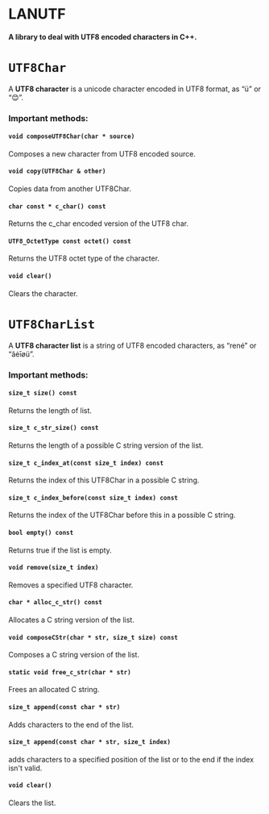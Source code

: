 # LANUTF

#### A library to deal with UTF8 encoded characters in C++.

# `UTF8Char`

A **UTF8 character** is a unicode character encoded in UTF8 format, as “ü” or “😊”.

### Important methods:

#### `void composeUTF8Char(char * source)`

   Composes a new  character from UTF8 encoded source.

#### `void copy(UTF8Char & other)`

   Copies data from another UTF8Char.

#### `char const * c_char() const`

   Returns the c_char encoded version of the UTF8 char.

#### `UTF8_OctetType const octet() const`

   Returns the UTF8 octet type of the character.

#### `void clear()`

   Clears the character.

# `UTF8CharList`

A **UTF8 character list** is a string of UTF8 encoded characters, as “rené” or “âėīøü”.

### Important methods:

#### `size_t size() const`

   Returns the length of list.

#### `size_t c_str_size() const`

   Returns the length of a possible C string version of the list.

#### `size_t c_index_at(const size_t index) const`

   Returns the index of this UTF8Char in a possible C string.

#### `size_t c_index_before(const size_t index) const`

   Returns the index of the UTF8Char before this in a possible C string.

#### `bool empty() const`

   Returns true if the list is empty.

#### `void remove(size_t index)`

   Removes a specified UTF8 character.

#### `char * alloc_c_str() const`

   Allocates a C string version of the list.

#### `void composeCStr(char * str, size_t size) const`

   Composes a C string version of the list.

#### `static void free_c_str(char * str)`

   Frees an allocated C string.

#### `size_t append(const char * str)`

   Adds characters to the end of the list.

#### `size_t append(const char * str, size_t index)`

   adds characters to a specified position of the list or to the end if the index isn't valid.

#### `void clear()`

   Clears the list.

